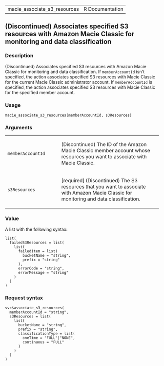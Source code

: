 <table style="width: 100%;">
<tbody>
<tr class="odd">
<td>macie_associate_s3_resources</td>
<td style="text-align: right;">R Documentation</td>
</tr>
</tbody>
</table>

## (Discontinued) Associates specified S3 resources with Amazon Macie Classic for monitoring and data classification

### Description

(Discontinued) Associates specified S3 resources with Amazon Macie
Classic for monitoring and data classification. If `memberAccountId`
isn't specified, the action associates specified S3 resources with Macie
Classic for the current Macie Classic administrator account. If
`memberAccountId` is specified, the action associates specified S3
resources with Macie Classic for the specified member account.

### Usage

    macie_associate_s3_resources(memberAccountId, s3Resources)

### Arguments

<table>
<colgroup>
<col style="width: 35%" />
<col style="width: 65%" />
</colgroup>
<tbody>
<tr class="odd">
<td><code
id="macie_associate_s3_resources_:_memberAccountId">memberAccountId</code></td>
<td><p>(Discontinued) The ID of the Amazon Macie Classic member account
whose resources you want to associate with Macie Classic.</p></td>
</tr>
<tr class="even">
<td><code
id="macie_associate_s3_resources_:_s3Resources">s3Resources</code></td>
<td><p>[required] (Discontinued) The S3 resources that you want to
associate with Amazon Macie Classic for monitoring and data
classification.</p></td>
</tr>
</tbody>
</table>

### Value

A list with the following syntax:

    list(
      failedS3Resources = list(
        list(
          failedItem = list(
            bucketName = "string",
            prefix = "string"
          ),
          errorCode = "string",
          errorMessage = "string"
        )
      )
    )

### Request syntax

    svc$associate_s3_resources(
      memberAccountId = "string",
      s3Resources = list(
        list(
          bucketName = "string",
          prefix = "string",
          classificationType = list(
            oneTime = "FULL"|"NONE",
            continuous = "FULL"
          )
        )
      )
    )
